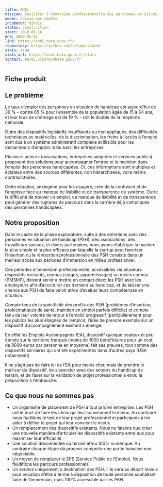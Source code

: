 ```yaml
---
title: ANDi
mission: Faciliter l'immersion professionnelle des personnes en situation de handicap
owner: Caisse des dépôts 
incubator: dinsic 
status: construction
start: 2019-05-16 
end: 2020-05-15
link: https://andi.beta.gouv.fr/
repository: https://github.com/betagouv/andi
stats: true
stats_url: https://andi.beta.gouv.fr/stats
contact: karel.cloarec@beta.gouv.fr
---
```


## Fiche produit

## Le problème 

Le taux d’emploi des personnes en situation de handicap est aujourd’hui de 36 % - contre 65 % pour l’ensemble de la population âgée de 15 à 64 ans, et leur taux de chômage est de 19 % - soit le double de la moyenne nationale.

Outre des dispositifs législatifs insuffisants ou non appliqués, des difficultés techniques ou matérielles, de la discrimination, les freins à l’accès à l’emploi sont dus à un système administratif complexe et illisible pour les demandeurs d’emplois mais aussi les entreprises. 

Plusieurs acteurs (associations, entreprises adaptées et services publics) proposent des solutions pour accompagner l’entrée et le maintien dans l’emploi des personnes handicapées. Or, ces informations sont multiples et éclatées entre des sources différentes, non hiérarchisées, voire même contradictoires.

Cette situation, anxiogène pour les usagers, crée de la confusion et de l’angoisse face au manque de lisibilité et de transparence du système. Outre la difficulté de trouver un emploi, ce manque de lisibilité et de transparence peut générer des ruptures de parcours dans la carrière déjà compliquée des personnes handicapées.

## Notre proposition 

Dans le cadre de la phase exploratoire, suite à des entretiens avec des personnes en situation de handicap (PSH), des associations, des travailleurs sociaux, et divers partenaires, nous avons établi que la manière la plus simple et la plus efficace par laquelle la startup peut favoriser l’insertion ou la réinsertion professionnelle des PSH consiste dans un meilleur accès aux périodes d’immersion en milieu professionnel.

Ces périodes d’immersion professionnelle, accessibles via plusieurs dispositifs existants, connus (stages, apprentissages) ou moins connus (PMSMP), doivent servir à mettre en contact direct les PSH avec les employeurs afin d’acculturer ces derniers au handicap, et de laisser une chance aux PSH de faire valoir et/ou d’évaluer leurs compétences en situation.

Compte tenu de la spécificité des profils des PSH (problèmes d’insertion, problématiques de santé, maintien en emploi parfois difficile) et compte tenu de leur volonté de retour à l’emploi progressif (particulièrement pour les publics les plus éloignés de l’emploi), l’idée de prendre exemple sur un dispositif d’accompagnement existant a émergé.

En effet les Emplois Accompagnés (EA), dispositif quoique couteux et peu étendu sur le territoire français (moins de 1000 bénéficiaires pour un cout de 8000 euros par personne en moyenne) fait ses preuves, tout comme des dispositifs similaires qui ont été expérimentés dans d’autres pays (USA notamment).

Il  ne s’agit pas de faire ici de l’EA pour moins cher, mais de prendre le meilleur du dispositif, de s’associer avec des acteurs du handicap de terrain, et de l’axer sur la validation de projet professionnelle et/ou la préparation à l’embauche.

## Ce que nous ne sommes pas

-	Un organisme de placement de PSH à tout prix en entreprise. Les PSH ont le droit de faire les choix qui leur conviennent le mieux. Au contraire nous facilitons le test de leur projet professionnel et participons à les aider à définir le projet qui leur convient le mieux.
-	Un remplacement des dispositifs existants. Nous ne faisons que créer une nouvelle manière d’articuler les dispositifs existants entre eux pour maximiser leur efficacité.
-	Une solution déconnectée du terrain et/ou 100% numérique. Au contraire chaque étape du process comporte une partie humaine non négociable.
-	Un moyen de remplacer le SPE (Service Public de l’Emploi). Nous fluidifions les parcours professionnels.
-	Un service uniquement à destination des PSH. Il le sera au départ mais a pour vocation d'être à terme à disposition de toute personne souhaitant faire de l’immersion, mais 100% accessible par les PSH.
